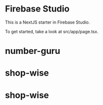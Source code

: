 # Firebase Studio

This is a NextJS starter in Firebase Studio.

To get started, take a look at src/app/page.tsx.
# number-guru
# shop-wise
# shop-wise
